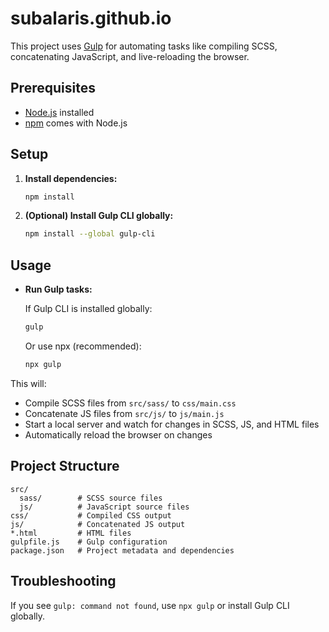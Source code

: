 # subalaris.github.io

This project uses [Gulp](https://gulpjs.com/) for automating tasks like compiling SCSS, concatenating JavaScript, and live-reloading the browser.

## Prerequisites

- [Node.js](https://nodejs.org/) installed
- [npm](https://www.npmjs.com/) comes with Node.js

## Setup

1. **Install dependencies:**

   ```bash
   npm install
   ```

2. **(Optional) Install Gulp CLI globally:**

   ```bash
   npm install --global gulp-cli
   ```

## Usage

- **Run Gulp tasks:**

  If Gulp CLI is installed globally:
  ```bash
  gulp
  ```

  Or use npx (recommended):
  ```bash
  npx gulp
  ```

This will:
- Compile SCSS files from `src/sass/` to `css/main.css`
- Concatenate JS files from `src/js/` to `js/main.js`
- Start a local server and watch for changes in SCSS, JS, and HTML files
- Automatically reload the browser on changes

## Project Structure

```
src/
  sass/        # SCSS source files
  js/          # JavaScript source files
css/           # Compiled CSS output
js/            # Concatenated JS output
*.html         # HTML files
gulpfile.js    # Gulp configuration
package.json   # Project metadata and dependencies
```

## Troubleshooting

If you see `gulp: command not found`, use `npx gulp` or install Gulp CLI globally.
